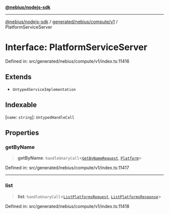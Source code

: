 [**@nebius/nodejs-sdk**](../../../../../README.md)

***

[@nebius/nodejs-sdk](../../../../../README.md) / [generated/nebius/compute/v1](../README.md) / PlatformServiceServer

# Interface: PlatformServiceServer

Defined in: src/generated/nebius/compute/v1/index.ts:11416

## Extends

- `UntypedServiceImplementation`

## Indexable

\[`name`: `string`\]: `UntypedHandleCall`

## Properties

### getByName

> **getByName**: `handleUnaryCall`\<[`GetByNameRequest`](../../../common/v1/interfaces/GetByNameRequest.md), [`Platform`](Platform.md)\>

Defined in: src/generated/nebius/compute/v1/index.ts:11417

***

### list

> **list**: `handleUnaryCall`\<[`ListPlatformsRequest`](ListPlatformsRequest.md), [`ListPlatformsResponse`](ListPlatformsResponse.md)\>

Defined in: src/generated/nebius/compute/v1/index.ts:11418
